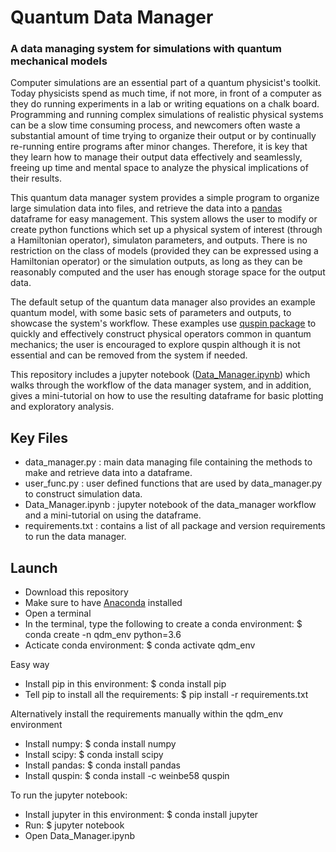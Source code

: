# Quantum Data Manager
### A data managing system for simulations with quantum mechanical models

Computer simulations are an essential part of a quantum physicist's toolkit. Today physicists spend as much time, if not more,
in front of a computer as they do running experiments in a lab or writing equations on a chalk board. Programming and running 
complex simulations of realistic physical systems can be a slow time consuming process, and newcomers often waste a 
substantial amount of time trying to organize their output or by continually re-running entire programs after minor changes. Therefore, it is key that they learn how to manage their output data effectively 
and seamlessly, freeing up time and mental space to analyze the physical implications of their results.   

This quantum data manager system provides a simple program to organize large simulation data into files, and retrieve the data into a [pandas](https://pandas.pydata.org/pandas-docs/stable/) dataframe for easy management. This system allows the user to modify or create python functions which set up a physical system of interest (through a Hamiltonian operator), simulaton parameters, and outputs. There is no restriction on the class of models (provided they can be expressed using a Hamiltonian operator) or the simulation outputs, as long as they can be reasonably computed and the user has enough storage space for the output data. 

The default setup of the quantum data manager also provides an example quantum model, with some basic sets of parameters and outputs, to showcase the system's workflow. These examples use [quspin package](http://weinbe58.github.io/QuSpin/) to quickly and effectively construct physical operators common in quantum mechanics; the user is encouraged to explore quspin although it is not essential and can be removed from the system if needed. 

This repository includes a jupyter notebook ([Data_Manager.ipynb](https://github.com/Tamiro2019/Quantum-Data-Manager/blob/master/Data_Manager.ipynb)) which walks through the workflow of the data manager system, and in addition, gives a mini-tutorial on how to use the resulting dataframe for basic plotting and exploratory analysis.

## Key Files

* data_manager.py : main data managing file containing the methods to make and retrieve data into a dataframe.
* user_func.py : user defined functions that are used by data_manager.py to construct simulation data.
* Data_Manager.ipynb : jupyter notebook of the data_manager workflow and a mini-tutorial on using the dataframe.
* requirements.txt : contains a list of all package and version requirements to run the data manager.

## Launch

* Download this repository
* Make sure to have [Anaconda](https://docs.anaconda.com/anaconda/install/) installed
* Open a terminal
* In the terminal, type the following to create a conda environment: $ conda create -n qdm_env python=3.6 
* Acticate conda environment: $ conda activate qdm_env

Easy way
* Install pip in this environment: $ conda install pip
* Tell pip to install all the requirements: $ pip install -r requirements.txt

Alternatively install the requirements manually within the qdm_env environment
* Install numpy: $ conda install numpy
* Install scipy: $ conda install scipy
* Install pandas: $ conda install pandas
* Install quspin: $ conda install -c weinbe58 quspin

To run the jupyter notebook:
* Install jupyter in this environment: $ conda install jupyter
* Run: $ jupyter notebook
* Open Data_Manager.ipynb
